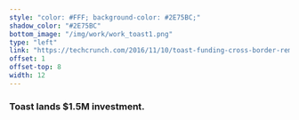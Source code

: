 ```yaml
---
style: "color: #FFF; background-color: #2E75BC;"
shadow_color: "#2E75BC"
bottom_image: "/img/work/work_toast1.png"
type: "left"
link: "https://techcrunch.com/2016/11/10/toast-funding-cross-border-remittance-payments/"
offset: 1
offset-top: 8
width: 12
---
```

### Toast lands $1.5M investment.
